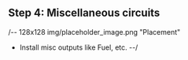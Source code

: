 ## Step 4: Miscellaneous circuits
/-- 128x128 img/placeholder_image.png "Placement"
 - Install misc outputs like Fuel, etc.
--/